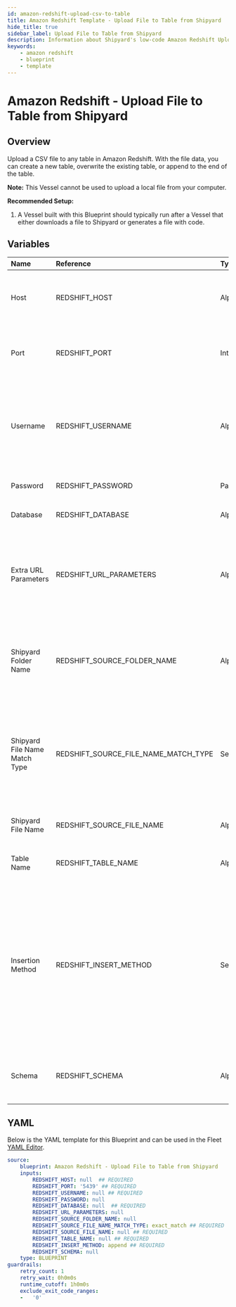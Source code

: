 ```yaml
---
id: amazon-redshift-upload-csv-to-table
title: Amazon Redshift Template - Upload File to Table from Shipyard
hide_title: true
sidebar_label: Upload File to Table from Shipyard
description: Information about Shipyard's low-code Amazon Redshift Upload File to Table from Shipyard blueprint. Upload a CSV file to any table in Amazon Redshift.  
keywords:
    - amazon redshift
    - blueprint
    - template
---
```


# Amazon Redshift - Upload File to Table from Shipyard

## Overview
Upload a CSV file to any table in Amazon Redshift. With the file data, you can create a new table, overwrite the existing table, or append to the end of the table.

**Note:** This Vessel cannot be used to upload a local file from your computer.

**Recommended Setup:**

1. A Vessel built with this Blueprint should typically run after a Vessel that either downloads a file to Shipyard or generates a file with code. 



## Variables

| Name | Reference | Type | Required | Default | Options | Description |
|:-----|:----------|:-----|:---------|:--------|:--------|:------------|
| Host | REDSHIFT_HOST  | Alphanumeric |:white_check_mark: | - | - | The domain or the IP address of the database you want to connect to. |
| Port | REDSHIFT_PORT  | Integer |:white_check_mark: | `"5439"` | - | Port number where the database accepts inbound connections |
| Username | REDSHIFT_USERNAME  | Alphanumeric |:white_check_mark: | - | - | Username configured as part of the database credentials. See Authorization documentation for more information. |
| Password | REDSHIFT_PASSWORD  | Password |:heavy_minus_sign: | - | - | Password for the provided username |
| Database | REDSHIFT_DATABASE  | Alphanumeric |:white_check_mark: | - | - | Name of the database to connect to. |
| Extra URL Parameters | REDSHIFT_URL_PARAMETERS  | Alphanumeric |:heavy_minus_sign: | - | - | Extra parameters that will be placed at the end of the connection string, after the "?". Must be separated by "&" |
| Shipyard Folder Name | REDSHIFT_SOURCE_FOLDER_NAME  | Alphanumeric |:heavy_minus_sign: | - | - | Folder where the file to upload can be found. Leaving blank will search in the current working directory. |
| Shipyard File Name Match Type | REDSHIFT_SOURCE_FILE_NAME_MATCH_TYPE  | Select |:white_check_mark: | `exact_match` | Exact Match: `exact_match`<br></br><br></br>Regex Match: `regex_match`<br></br><br></br> | Determines if the text in "File Name" will match to one or multiple files. |
| Shipyard File Name | REDSHIFT_SOURCE_FILE_NAME  | Alphanumeric |:white_check_mark: | - | - | Name of the file to upload to the specified table |
| Table Name | REDSHIFT_TABLE_NAME  | Alphanumeric |:white_check_mark: | - | - | Name of the table where you want data inserted |
| Insertion Method | REDSHIFT_INSERT_METHOD  | Select |:white_check_mark: | `append` | Append Data: `append`<br></br><br></br>Replace Data: `replace`<br></br><br></br>Add Data Only if Table is Empty: `fail`<br></br><br></br> | Determines how the data in your file will be added to the table |
| Schema | REDSHIFT_SCHEMA  | Alphanumeric |:heavy_minus_sign: | - | - | The schema to establish a connection with; if omitted this will default to public. |


## YAML
Below is the YAML template for this Blueprint and can be used in the Fleet [YAML Editor](../../reference/fleets/yaml-editor.md).
```yaml
source:
    blueprint: Amazon Redshift - Upload File to Table from Shipyard
    inputs:
        REDSHIFT_HOST: null  ## REQUIRED
        REDSHIFT_PORT: '5439' ## REQUIRED
        REDSHIFT_USERNAME: null ## REQUIRED
        REDSHIFT_PASSWORD: null
        REDSHIFT_DATABASE: null  ## REQUIRED
        REDSHIFT_URL_PARAMETERS: null
        REDSHIFT_SOURCE_FOLDER_NAME: null
        REDSHIFT_SOURCE_FILE_NAME_MATCH_TYPE: exact_match ## REQUIRED
        REDSHIFT_SOURCE_FILE_NAME: null ## REQUIRED
        REDSHIFT_TABLE_NAME: null ## REQUIRED
        REDSHIFT_INSERT_METHOD: append ## REQUIRED
        REDSHIFT_SCHEMA: null
    type: BLUEPRINT
guardrails:
    retry_count: 1
    retry_wait: 0h0m0s
    runtime_cutoff: 1h0m0s
    exclude_exit_code_ranges:
    -   '0'

```
